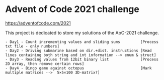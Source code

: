 # Advent of Code 2021 challenge
https://adventofcode.com/2021

This project is dedicated to store my solutions of the AoC-2021 challenge.

	- Day1 - Count incrementing values and sliding sums			[Process txt file - only numbers]
	- Day2 - Driving submarine based on dir.+dist. instructions	[Read lines containing both string and int information --> enum & struct]
	- Day3 - Reading values from 12bit binary list 				[Process 2D array, then remove certain rows]
	- Day4 - Bingo game against octopus 						[Mark multiple matrices -->  5×5×100 3D-matrix?]
